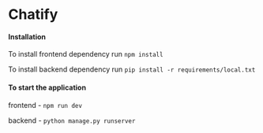 # Chatify

#### Installation
To install frontend dependency run `npm install`

To install backend dependency run `pip install -r requirements/local.txt`


#### To start the application 

frontend - `npm run dev`

backend - `python manage.py runserver`